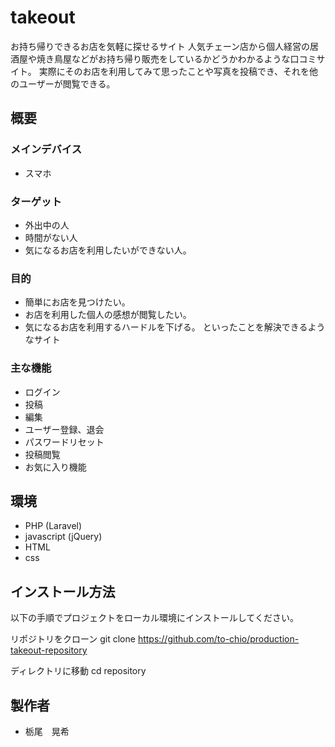 # takeout

お持ち帰りできるお店を気軽に探せるサイト
人気チェーン店から個人経営の居酒屋や焼き鳥屋などがお持ち帰り販売をしているかどうかわかるような口コミサイト。
実際にそのお店を利用してみて思ったことや写真を投稿でき、それを他のユーザーが閲覧できる。

## 概要

### メインデバイス
* スマホ

### ターゲット
* 外出中の人
* 時間がない人
* 気になるお店を利用したいができない人。

### 目的
* 簡単にお店を見つけたい。
* お店を利用した個人の感想が閲覧したい。
* 気になるお店を利用するハードルを下げる。
といったことを解決できるようなサイト

### 主な機能
* ログイン
* 投稿
* 編集
* ユーザー登録、退会
* パスワードリセット
* 投稿閲覧
* お気に入り機能

## 環境

* PHP (Laravel)
* javascript (jQuery)
* HTML
* css

## インストール方法

以下の手順でプロジェクトをローカル環境にインストールしてください。

リポジトリをクローン
git clone https://github.com/to-chio/production-takeout-repository

ディレクトリに移動
cd repository

## 製作者

* 栃尾　晃希